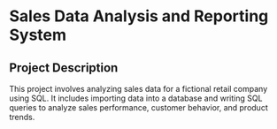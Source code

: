 # Sales Data Analysis and Reporting System

## Project Description
This project involves analyzing sales data for a fictional retail company using SQL. It includes importing data into a database and writing SQL queries to analyze sales performance, customer behavior, and product trends.
